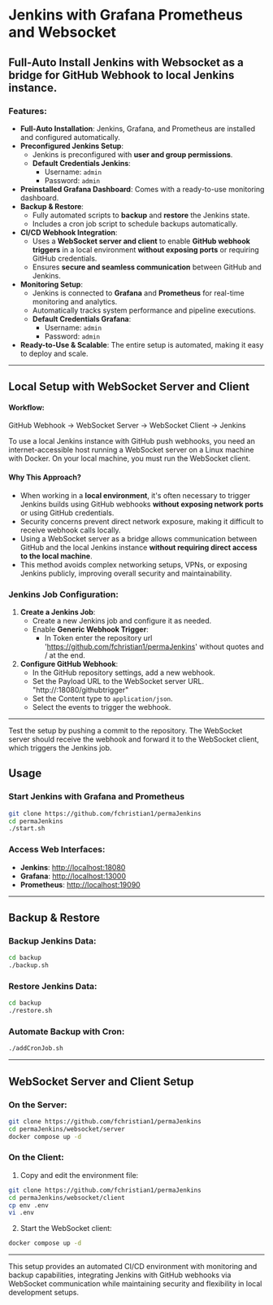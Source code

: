 # Jenkins with Grafana Prometheus and Websocket

## Full-Auto Install Jenkins with Websocket as a bridge for GitHub Webhook to local Jenkins instance.

### Features:
- **Full-Auto Installation**: Jenkins, Grafana, and Prometheus are installed and configured automatically.
- **Preconfigured Jenkins Setup**:
  - Jenkins is preconfigured with **user and group permissions**.
  - **Default Credentials Jenkins**:
    - Username: `admin`
    - Password: `admin`
- **Preinstalled Grafana Dashboard**: Comes with a ready-to-use monitoring dashboard.
- **Backup & Restore**:
  - Fully automated scripts to **backup** and **restore** the Jenkins state.
  - Includes a cron job script to schedule backups automatically.
- **CI/CD Webhook Integration**:
  - Uses a **WebSocket server and client** to enable **GitHub webhook triggers** in a local environment **without exposing ports** or requiring GitHub credentials.
  - Ensures **secure and seamless communication** between GitHub and Jenkins.
- **Monitoring Setup**:
  - Jenkins is connected to **Grafana** and **Prometheus** for real-time monitoring and analytics.
  - Automatically tracks system performance and pipeline executions.
  - **Default Credentials Grafana**:
    - Username: `admin`
    - Password: `admin`
- **Ready-to-Use & Scalable**: The entire setup is automated, making it easy to deploy and scale.

---

## Local Setup with WebSocket Server and Client

#### Workflow:
GitHub Webhook -> WebSocket Server -> WebSocket Client -> Jenkins

To use a local Jenkins instance with GitHub push webhooks, you need an internet-accessible host running a WebSocket server on a Linux machine with Docker. On your local machine, you must run the WebSocket client.

#### Why This Approach?
- When working in a **local environment**, it's often necessary to trigger Jenkins builds using GitHub webhooks **without exposing network ports** or using GitHub credentials.
- Security concerns prevent direct network exposure, making it difficult to receive webhook calls locally.
- Using a WebSocket server as a bridge allows communication between GitHub and the local Jenkins instance **without requiring direct access to the local machine**.
- This method avoids complex networking setups, VPNs, or exposing Jenkins publicly, improving overall security and maintainability.

### Jenkins Job Configuration:
1. **Create a Jenkins Job**:
   - Create a new Jenkins job and configure it as needed.
   - Enable **Generic Webhook Trigger**:
     - In Token enter the repository url 'https://github.com/fchristian1/permaJenkins' without quotes and / at the end.
2. **Configure GitHub Webhook**:
   - In the GitHub repository settings, add a new webhook.
   - Set the Payload URL to the WebSocket server URL. "http://<server-ip>:18080/githubtrigger"
   - Set the Content type to `application/json`.
   - Select the events to trigger the webhook.
---
Test the setup by pushing a commit to the repository. The WebSocket server should receive the webhook and forward it to the WebSocket client, which triggers the Jenkins job.

## Usage

### Start Jenkins with Grafana and Prometheus
```bash
git clone https://github.com/fchristian1/permaJenkins
cd permaJenkins
./start.sh
```

### Access Web Interfaces:
- **Jenkins**: [http://localhost:18080](http://localhost:18080)
- **Grafana**: [http://localhost:13000](http://localhost:13000)
- **Prometheus**: [http://localhost:19090](http://localhost:19090)

---

## Backup & Restore

### Backup Jenkins Data:
```bash
cd backup
./backup.sh
```

### Restore Jenkins Data:
```bash
cd backup
./restore.sh
```

### Automate Backup with Cron:
```bash
./addCronJob.sh
```

---

## WebSocket Server and Client Setup

### On the Server:
```bash
git clone https://github.com/fchristian1/permaJenkins
cd permaJenkins/websocket/server
docker compose up -d
```

### On the Client:
1. Copy and edit the environment file:
```bash
git clone https://github.com/fchristian1/permaJenkins
cd permaJenkins/websocket/client
cp env .env
vi .env
```
2. Start the WebSocket client:
```bash
docker compose up -d
```

---

This setup provides an automated CI/CD environment with monitoring and backup capabilities, integrating Jenkins with GitHub webhooks via WebSocket communication while maintaining security and flexibility in local development setups.

